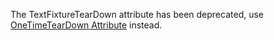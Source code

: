 The TextFixtureTearDown attribute has been deprecated, use [OneTimeTearDown Attribute](OneTimeTearDown.md) instead.
